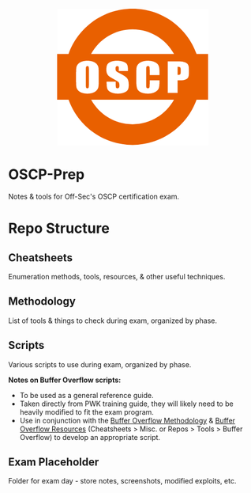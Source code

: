 <p align=center><img src=Assets/Img/OSCP-logo.png></p>

# OSCP-Prep

Notes & tools for Off-Sec's OSCP certification exam.

# Repo Structure

## Cheatsheets

Enumeration methods, tools, resources, & other useful techniques.

## Methodology

List of tools & things to check during exam, organized by phase.

## Scripts

Various scripts to use during exam, organized by phase.

**Notes on Buffer Overflow scripts:**

- To be used as a general reference guide.
- Taken directly from PWK training guide, they will likely need to be heavily modified to fit the exam program.
- Use in conjunction with the [Buffer Overflow Methodology](Methodology/4%20-%20Buffer%20Overflow) & [Buffer Overflow Resources](Cheatsheets/Resources.md#misc) (Cheatsheets > Misc. or Repos > Tools > Buffer Overflow) to develop an appropriate script.

## Exam Placeholder

Folder for exam day - store notes, screenshots, modified exploits, etc.
